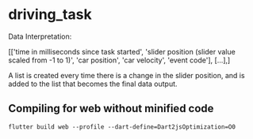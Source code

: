 # driving_task


Data Interpretation:

[['time in milliseconds since task started', 'slider position (slider value scaled from -1 to 1)', 'car position', 'car velocity', 'event code'], [...],]

A list is created every time there is a change in the slider position, and is added to the list that becomes the final data output.


## Compiling for web without minified code
```
flutter build web --profile --dart-define=Dart2jsOptimization=O0
```
